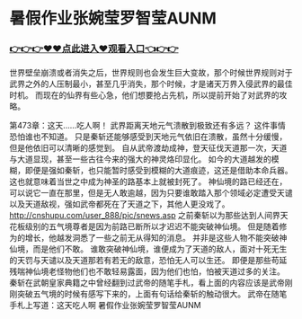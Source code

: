 # 暑假作业张婉莹罗智莹AUNM

### <a href="https://github.com/servisee/pan/issues/1">👉👉👉♥♥点此进入♥观看入口👈👉👉</a>

  世界壁垒崩溃或者消失之后，世界规则也会发生巨大变故，那个时候世界规则对于武界之外的人压制最小，甚至几乎消失，那个时候，才是诸天万界入侵武界的最佳时机。
    而现在的仙界有些心急，他们想要抢占先机，所以提前开始了对武界的攻略。

第473章：这天……吃人啊！
    武界距离天地元气溃散到极致还有多远？
    这件事情恐怕谁也不知道。
    只是秦斩还能够感受到天地元气依旧在溃散，虽然十分缓慢，但是他依旧可以清晰的感觉到。
    自从武帝渡劫成神，登天征伐天道那一次，天道与大道显现，甚至一些古往今来的强大的神灵烙印显化。
    如今的大道越发的模糊，即便是强如秦斩，也只能暂时感受到模糊的大道痕迹，这还是借助本命兵器。
    这也就意味着当世之中成为神圣的路基本上就被封死了。
    神仙境的路已经还在，可以说它一直在那里，但是无人敢逾越，因为只要谁敢踏入那个领域必定遭受天谴以及天道敌视，强如武帝都死在了天道之下，其他人更没戏了。
    http://cnshupu.com/user_888/pic/snews.asp
    之前秦斩以为那些达到人间界天花板级别的五气境尊者是因为前路已断所以才迟迟不能突破神仙境。
    但是随着修为的增长，他越发洞悉了一些之前无从得知的消息。
    并非是这些人物不能突破神仙境，而是他们不敢。
    谁敢突破神仙境，谁便成为了天道的敌人，面对十死无生的天罚与天谴以及天道那若有若无的敌意，恐怕无人可以生还。
    即便是那些苟延残喘神仙境老怪物他们也不敢轻易露面，因为他们也怕，怕被天道过多的关注。
    秦斩在武朝皇家典籍之中曾经翻到过武帝的随笔手札，看上面的内容应该是武帝刚刚突破五气境的时候有感写下来的，上面有句话给秦斩的触动很大。
    武帝在随笔手札上写道：这天吃人啊
暑假作业张婉莹罗智莹AUNM
